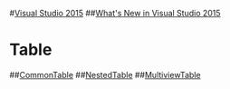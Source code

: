 #[Visual Studio 2015](001.md)
##[What's New in Visual Studio 2015](002.md)
# Table
##[CommonTable](commontab.md)
##[NestedTable](nestedtab.md)
##[MultiviewTable](multiviewtab.md)

